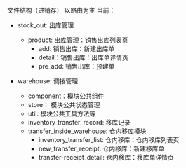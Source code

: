文件结构（进销存）
以路由为主
当前：
* stock_out: 出库管理
    * product: 出库管理：销售出库列表页
        * add: 销售出库：新建出库单
        * detail：销售出库：出库单详情页
        * pre_add: 销售出库：预建单
    
* warehouse: 调拨管理
    * component：模块公共组件
    * store： 模块公共状态管理
    * util: 模块公共工具方法等
    * inventory_transfer_record: 移库记录
    * transfer_inside_warehouse: 仓内移库模块
        * inventory_transfer_list: 仓内移库：仓内移库列表页
        * new_transfer_receipt: 仓内移库：新建移库单
        * transfer-receipt_detail: 仓内移库：移库单详情页

